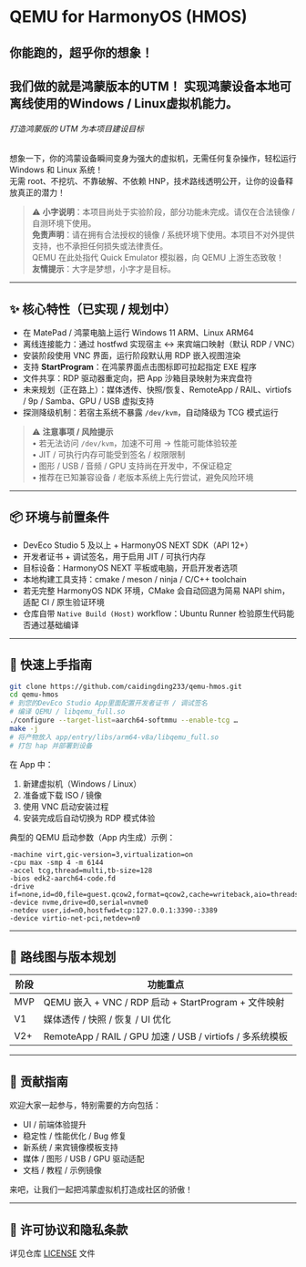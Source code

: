 # QEMU for HarmonyOS (HMOS)  
## 你能跑的，**超乎你的想象**！
## 我们做的就是鸿蒙版本的UTM！ 实现鸿蒙设备本地可离线使用的Windows / Linux虚拟机能力。   

###### *打造鸿蒙版的 UTM 为本项目建设目标*

想象一下，你的鸿蒙设备瞬间变身为强大的虚拟机，无需任何复杂操作，轻松运行 Windows 和 Linux 系统！  
无需 root、不挖坑、不靠破解、不依赖 HNP，技术路线透明公开，让你的设备释放真正的潜力！  

> ⚠️ **小字说明**：本项目尚处于实验阶段，部分功能未完成。请仅在合法镜像 / 自测环境下使用。  
> **免责声明**：请在拥有合法授权的镜像 / 系统环境下使用。本项目不对外提供支持，也不承担任何损失或法律责任。  
> QEMU 在此处指代 Quick Emulator 模拟器，向 QEMU 上游生态致敬！  
> **友情提示**：大字是梦想，小字才是目标。

---

## ✨ 核心特性（已实现 / 规划中）

- 在 MatePad / 鸿蒙电脑上运行 Windows 11 ARM、Linux ARM64  
- 离线连接能力：通过 hostfwd 实现宿主 ↔ 来宾端口映射（默认 RDP / VNC）  
- 安装阶段使用 VNC 界面，运行阶段默认用 RDP 嵌入视图渲染  
- 支持 **StartProgram**：在鸿蒙界面点击图标即可拉起指定 EXE 程序  
- 文件共享：RDP 驱动器重定向，把 App 沙箱目录映射为来宾盘符  
- 未来规划（正在路上）：媒体透传、快照/恢复、RemoteApp / RAIL、virtiofs / 9p / Samba、GPU / USB 虚拟支持  
- 探测降级机制：若宿主系统不暴露 `/dev/kvm`，自动降级为 TCG 模式运行  

> ⚠️ **注意事项 / 风险提示**  
> • 若无法访问 `/dev/kvm`，加速不可用 → 性能可能体验较差  
> • JIT / 可执行内存可能受到签名 / 权限限制  
> • 图形 / USB / 音频 / GPU 支持尚在开发中，不保证稳定  
> • 推荐在已知兼容设备 / 老版本系统上先行尝试，避免风险环境  

---

## 📦 环境与前置条件

- DevEco Studio 5 及以上 + HarmonyOS NEXT SDK（API 12+）  
- 开发者证书 + 调试签名，用于启用 JIT / 可执行内存  
- 目标设备：HarmonyOS NEXT 平板或电脑，开启开发者选项  
- 本地构建工具支持：cmake / meson / ninja / C/C++ toolchain  
- 若无完整 HarmonyOS NDK 环境，CMake 会自动回退为简易 NAPI shim，适配 CI / 原生验证环境  
- 仓库自带 `Native Build (Host)` workflow：Ubuntu Runner 检验原生代码能否通过基础编译  

---

## 🚀 快速上手指南

```bash
git clone https://github.com/caidingding233/qemu-hmos.git  
cd qemu-hmos  
# 到您的DevEco Studio App里面配置开发者证书 / 调试签名  
# 编译 QEMU / libqemu_full.so  
./configure --target-list=aarch64-softmmu --enable-tcg …  
make -j  
# 将产物放入 app/entry/libs/arm64-v8a/libqemu_full.so  
# 打包 hap 并部署到设备  
```

在 App 中：  
1. 新建虚拟机（Windows / Linux）  
2. 准备或下载 ISO / 镜像  
3. 使用 VNC 启动安装过程  
4. 安装完成后自动切换为 RDP 模式体验  

典型的 QEMU 启动参数（App 内生成）示例：  
```text
-machine virt,gic-version=3,virtualization=on
-cpu max -smp 4 -m 6144
-accel tcg,thread=multi,tb-size=128
-bios edk2-aarch64-code.fd
-drive if=none,id=d0,file=guest.qcow2,format=qcow2,cache=writeback,aio=threads,discard=unmap
-device nvme,drive=d0,serial=nvme0
-netdev user,id=n0,hostfwd=tcp:127.0.0.1:3390-:3389
-device virtio-net-pci,netdev=n0
```

---

## 📅 路线图与版本规划

| 阶段 | 功能重点 |
|------|-----------|
| MVP | QEMU 嵌入 + VNC / RDP 启动 + StartProgram + 文件映射 |
| V1 | 媒体透传 / 快照 / 恢复 / UI 优化 |
| V2+ | RemoteApp / RAIL / GPU 加速 / USB / virtiofs / 多系统模板 |

---

## 🧩 贡献指南

欢迎大家一起参与，特别需要的方向包括：  
- UI / 前端体验提升  
- 稳定性 / 性能优化 / Bug 修复  
- 新系统 / 来宾镜像模板支持  
- 媒体 / 图形 / USB / GPU 驱动适配  
- 文档 / 教程 / 示例镜像  

来吧，让我们一起把鸿蒙虚拟机打造成社区的骄傲！

---

## 📜 许可协议和隐私条款  

详见仓库 [LICENSE](LICENSE) 文件  
